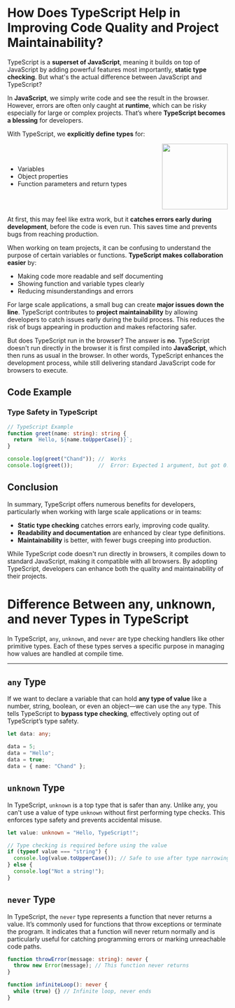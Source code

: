 # How Does TypeScript Help in Improving Code Quality and Project Maintainability?

TypeScript is a **superset of JavaScript**, meaning it builds on top of JavaScript by adding powerful features most importantly, **static type checking**. But what's the actual difference between JavaScript and TypeScript?

In **JavaScript**, we simply write code and see the result in the browser. However, errors are often only caught at **runtime**, which can be risky especially for large or complex projects. That’s where **TypeScript becomes a blessing** for developers.


With TypeScript, we **explicitly define types** for:

<div style="display: flex; justify-content: space-between; align-items: center;">
    <div style="flex: 1;">
        <ul>
            <li>Variables</li>
            <li>Object properties</li>
            <li>Function parameters and return types</li>
        </ul>
    </div>
    <img src="https://cdn3d.iconscout.com/3d/free/thumb/free-typescript-3d-icon-download-in-png-blend-fbx-gltf-file-formats--microsoft-logo-angular-language-javascript-static-type-coding-lang-pack-logos-icons-7577992.png?f=webp" width="150" height="150" />
</div>

At first, this may feel like extra work, but it **catches errors early during development**, before the code is even run. This saves time and prevents bugs from reaching production.

When working on team projects, it can be confusing to understand the purpose of certain variables or functions. **TypeScript makes collaboration easier** by:

- Making code more readable and self documenting
- Showing function and variable types clearly
- Reducing misunderstandings and errors

For large scale applications, a small bug can create **major issues down the line**. TypeScript contributes to **project maintainability** by allowing developers to catch issues early during the build process. This reduces the risk of bugs appearing in production and makes refactoring safer.

But does TypeScript run in the browser? The answer is **no**. TypeScript doesn't run directly in the browser it is first compiled into **JavaScript**, which then runs as usual in the browser. In other words, TypeScript enhances the development process, while still delivering standard JavaScript code for browsers to execute.


## Code Example

### Type Safety in TypeScript

```ts
// TypeScript Example
function greet(name: string): string {
  return `Hello, ${name.toUpperCase()}`;
}

console.log(greet("Chand")); //  Works
console.log(greet());        //  Error: Expected 1 argument, but got 0.
```
## Conclusion

In summary, TypeScript offers numerous benefits for developers, particularly when working with large scale applications or in teams:

- **Static type checking** catches errors early, improving code quality.
- **Readability and documentation** are enhanced by clear type definitions.
- **Maintainability** is better, with fewer bugs creeping into production.

While TypeScript code doesn't run directly in browsers, it compiles down to standard JavaScript, making it compatible with all browsers. By adopting TypeScript, developers can enhance both the quality and maintainability of their projects.


# Difference Between any, unknown, and never Types in TypeScript

In TypeScript, `any`, `unknown`, and `never` are type checking handlers like other primitive types. Each of these types serves a specific purpose in managing how values are handled at compile time.

---

## `any` Type

If we want to declare a variable that can hold **any type of value** like a number, string, boolean, or even an object—we can use the `any` type. This tells TypeScript to **bypass type checking**, effectively opting out of TypeScript’s type safety.

```ts
let data: any;

data = 5;
data = "Hello";
data = true;
data = { name: "Chand" };
```

## `unknown` Type

In TypeScript, `unknown` is a top type that is safer than any. Unlike any, you can't use a value of type `unknown` without first performing type checks. This enforces type safety and prevents accidental misuse.

```ts
let value: unknown = "Hello, TypeScript!";

// Type checking is required before using the value
if (typeof value === "string") {
  console.log(value.toUpperCase()); // Safe to use after type narrowing
} else {
  console.log("Not a string!");
}
```

## `never` Type

In TypeScript, the `never` type represents a function that never returns a value. It’s commonly used for functions that throw exceptions or terminate the program. It indicates that a function will never return normally and is particularly useful for catching programming errors or marking unreachable code paths.

```ts
function throwError(message: string): never {
  throw new Error(message); // This function never returns
}

function infiniteLoop(): never {
  while (true) {} // Infinite loop, never ends
}
```



